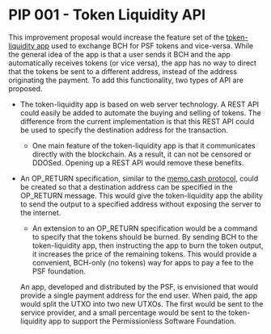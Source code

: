 # PIP 001 - Token Liquidity API
This improvement proposal would increase the feature set of
the [token-liquidity app](https://github.com/Permissionless-Software-Foundation/token-liquidity) used
to exchange BCH for PSF tokens and vice-versa. While the general idea of the
app is that a user sends it BCH and the app automatically receives tokens
(or vice versa), the app has no way to direct that the tokens be sent to
a different address, instead of the address originating the payment. To add
this functionality, two types of API are proposed.

- The token-liquidity app is based on web server technology. A REST API could
easily be added to automate the buying and selling of tokens. The difference
from the current implementation is that this REST API could be used to
specify the destination address for the transaction.

  - One main feature of the token-liquidity app is that it communicates directly
  with the blockchain. As a result, it can not be censored or DDOSed. Opening
  up a REST API would remove these benefits.

- An OP_RETURN specification, similar to
the [memo.cash protocol](https://memo.cash/protocol), could be created so
that a destination address can be specified in the OP_RETURN message. This
would give the token-liquidity app the ability to send the output to a specified
address without exposing the server to the internet.

  - An extension to an OP_RETURN specification would be a command to specify
  that the tokens should be burned. By sending BCH to the token-liquidity app,
  then instructing the app to burn the token output, it increases the price of
  the remaining tokens. This would provide a convenient, BCH-only (no tokens)
  way for apps to pay a fee to the PSF foundation.

  An app, developed and distributed by the PSF, is envisioned that would
  provide a single payment address for the end
  user. When paid, the app would split the UTXO into two new UTXOs. The first
  would be sent to the service provider, and a small percentage would be sent
  to the token-liquidity app to support the Permissionless Software Foundation.
  
